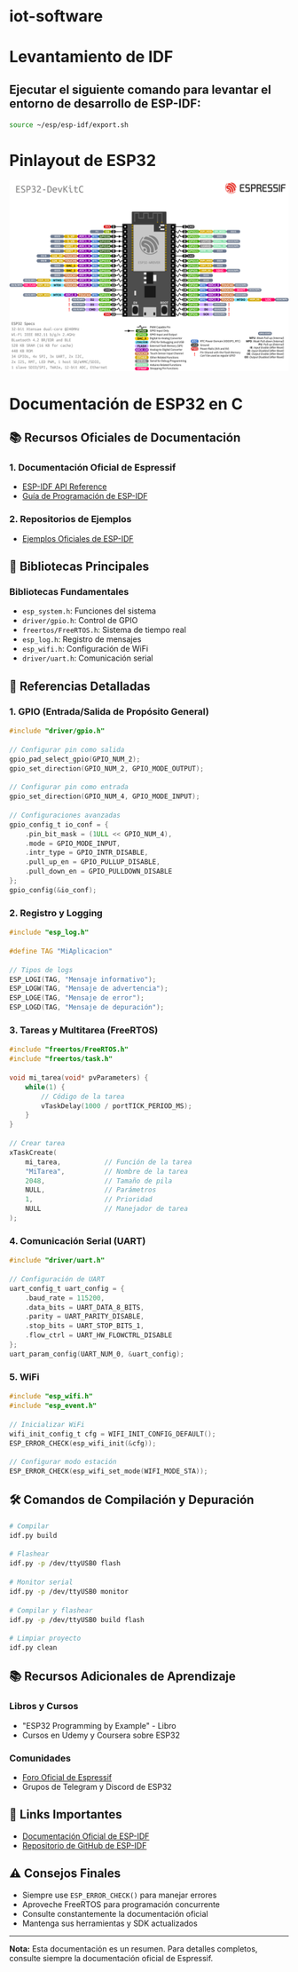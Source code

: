 # iot-software

# Levantamiento de IDF

## Ejecutar el siguiente comando para levantar el entorno de desarrollo de ESP-IDF:
```bash
source ~/esp/esp-idf/export.sh
```

# Pinlayout de ESP32

![pin layout](./imgs/pinlayout.png)

# Documentación de ESP32 en C

## 📚 Recursos Oficiales de Documentación

### 1. Documentación Oficial de Espressif
- [ESP-IDF API Reference](https://docs.espressif.com/projects/esp-idf/en/latest/esp32/api-reference/index.html)
- [Guía de Programación de ESP-IDF](https://docs.espressif.com/projects/esp-idf/en/latest/esp32/get-started/index.html)

### 2. Repositorios de Ejemplos
- [Ejemplos Oficiales de ESP-IDF](https://github.com/espressif/esp-idf/tree/master/examples)

## 🔧 Bibliotecas Principales

### Bibliotecas Fundamentales
- `esp_system.h`: Funciones del sistema
- `driver/gpio.h`: Control de GPIO
- `freertos/FreeRTOS.h`: Sistema de tiempo real
- `esp_log.h`: Registro de mensajes
- `esp_wifi.h`: Configuración de WiFi
- `driver/uart.h`: Comunicación serial

## 📖 Referencias Detalladas

### 1. GPIO (Entrada/Salida de Propósito General)
```c
#include "driver/gpio.h"

// Configurar pin como salida
gpio_pad_select_gpio(GPIO_NUM_2);
gpio_set_direction(GPIO_NUM_2, GPIO_MODE_OUTPUT);

// Configurar pin como entrada
gpio_set_direction(GPIO_NUM_4, GPIO_MODE_INPUT);

// Configuraciones avanzadas
gpio_config_t io_conf = {
    .pin_bit_mask = (1ULL << GPIO_NUM_4),
    .mode = GPIO_MODE_INPUT,
    .intr_type = GPIO_INTR_DISABLE,
    .pull_up_en = GPIO_PULLUP_DISABLE,
    .pull_down_en = GPIO_PULLDOWN_DISABLE
};
gpio_config(&io_conf);
```

### 2. Registro y Logging
```c
#include "esp_log.h"

#define TAG "MiAplicacion"

// Tipos de logs
ESP_LOGI(TAG, "Mensaje informativo");
ESP_LOGW(TAG, "Mensaje de advertencia");
ESP_LOGE(TAG, "Mensaje de error");
ESP_LOGD(TAG, "Mensaje de depuración");
```

### 3. Tareas y Multitarea (FreeRTOS)
```c
#include "freertos/FreeRTOS.h"
#include "freertos/task.h"

void mi_tarea(void* pvParameters) {
    while(1) {
        // Código de la tarea
        vTaskDelay(1000 / portTICK_PERIOD_MS);
    }
}

// Crear tarea
xTaskCreate(
    mi_tarea,           // Función de la tarea
    "MiTarea",          // Nombre de la tarea
    2048,               // Tamaño de pila
    NULL,               // Parámetros
    1,                  // Prioridad
    NULL                // Manejador de tarea
);
```

### 4. Comunicación Serial (UART)
```c
#include "driver/uart.h"

// Configuración de UART
uart_config_t uart_config = {
    .baud_rate = 115200,
    .data_bits = UART_DATA_8_BITS,
    .parity = UART_PARITY_DISABLE,
    .stop_bits = UART_STOP_BITS_1,
    .flow_ctrl = UART_HW_FLOWCTRL_DISABLE
};
uart_param_config(UART_NUM_0, &uart_config);
```

### 5. WiFi
```c
#include "esp_wifi.h"
#include "esp_event.h"

// Inicializar WiFi
wifi_init_config_t cfg = WIFI_INIT_CONFIG_DEFAULT();
ESP_ERROR_CHECK(esp_wifi_init(&cfg));

// Configurar modo estación
ESP_ERROR_CHECK(esp_wifi_set_mode(WIFI_MODE_STA));
```

## 🛠 Comandos de Compilación y Depuración

```bash
# Compilar
idf.py build

# Flashear
idf.py -p /dev/ttyUSB0 flash

# Monitor serial
idf.py -p /dev/ttyUSB0 monitor

# Compilar y flashear
idf.py -p /dev/ttyUSB0 build flash

# Limpiar proyecto
idf.py clean
```

## 📚 Recursos Adicionales de Aprendizaje

### Libros y Cursos
- "ESP32 Programming by Example" - Libro
- Cursos en Udemy y Coursera sobre ESP32

### Comunidades
- [Foro Oficial de Espressif](https://www.esp32.com/)
- Grupos de Telegram y Discord de ESP32

## 🔗 Links Importantes
- [Documentación Oficial de ESP-IDF](https://docs.espressif.com/projects/esp-idf/en/latest/esp32/)
- [Repositorio de GitHub de ESP-IDF](https://github.com/espressif/esp-idf)

## ⚠️ Consejos Finales
- Siempre use `ESP_ERROR_CHECK()` para manejar errores
- Aproveche FreeRTOS para programación concurrente
- Consulte constantemente la documentación oficial
- Mantenga sus herramientas y SDK actualizados

---

**Nota:** Esta documentación es un resumen. Para detalles completos, consulte siempre la documentación oficial de Espressif.
